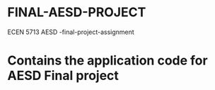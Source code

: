 # FINAL-AESD-PROJECT
ECEN 5713 AESD -final-project-assignment
# Contains the application code for AESD Final project
